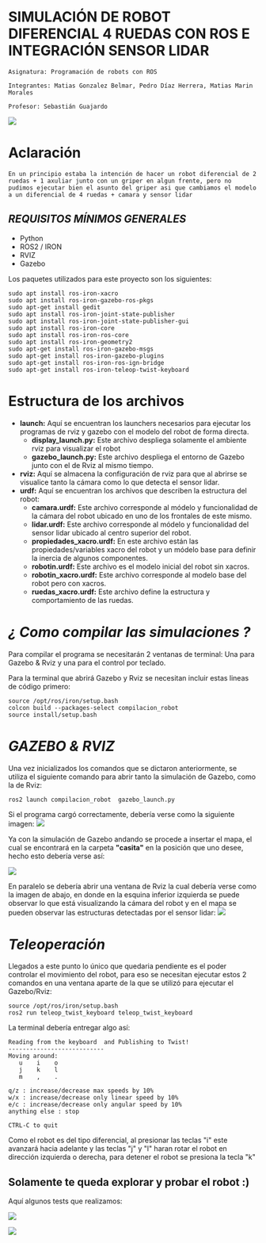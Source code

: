 # SIMULACIÓN DE ROBOT DIFERENCIAL 4 RUEDAS CON ROS E INTEGRACIÓN SENSOR LIDAR
```
Asignatura: Programación de robots con ROS

Integrantes: Matias Gonzalez Belmar, Pedro Díaz Herrera, Matias Marin Morales

Profesor: Sebastián Guajardo
```

![](https://github.com/Matias3am/robot_diferencial-ROS/blob/main/proyecto2_ros/compilacion_robot/Imagenes/Imagenes/Captura%20desde%202024-07-15%2018-43-10.png)

# Aclaración 
```
En un principio estaba la intención de hacer un robot diferencial de 2 ruedas + 1 axuliar junto con un griper en algun frente, pero no pudimos ejecutar bien el asunto del griper asi que cambiamos el modelo a un diferencial de 4 ruedas + camara y sensor lidar
```

## _**REQUISITOS MÍNIMOS GENERALES**_ 
* Python
* ROS2 / IRON
* RVIZ
* Gazebo 

Los paquetes utilizados para este proyecto son los siguientes: 
```
sudo apt install ros-iron-xacro
sudo apt install ros-iron-gazebo-ros-pkgs
sudo apt-get install gedit
sudo apt install ros-iron-joint-state-publisher
sudo apt install ros-iron-joint-state-publisher-gui
sudo apt install ros-iron-core
sudo apt install ros-iron-ros-core
sudo apt install ros-iron-geometry2
sudo apt-get install ros-iron-gazebo-msgs
sudo apt-get install ros-iron-gazebo-plugins
sudo apt-get install ros-iron-ros-ign-bridge
sudo apt-get install ros-iron-teleop-twist-keyboard
```

# Estructura de los archivos

* **launch:** Aquí se encuentran los launchers necesarios para ejecutar los programas de rviz y gazebo con el modelo del robot de forma directa.
  * **display_launch.py:** Este archivo despliega solamente el ambiente rviz para visualizar el robot
  * **gazebo_launch.py:** Este archivo despliega el entorno de Gazebo junto con el de Rviz al mismo tiempo. 
* **rviz:** Aquí se almacena la configuración de rviz para que al abrirse se visualice tanto la cámara como lo que detecta el sensor lidar.
* **urdf:** Aquí se encuentran los archivos que describen la estructura del robot:
  * **camara.urdf:** Este archivo corresponde al módelo y funcionalidad de la cámara del robot ubicado en uno de los frontales de este mismo.
  * **lidar.urdf:** Este archivo corresponde al módelo y funcionalidad del sensor lidar ubicado al centro superior del robot.
  * **propiedades_xacro.urdf:** En este archivo están las propiedades/variables xacro del robot y un módelo base para definir la inercia de algunos componentes.
  * **robotin.urdf:** Este archivo es el modelo inicial del robot sin xacros.
  * **robotin_xacro.urdf:** Este archivo corresponde al modelo base del robot pero con xacros.
  * **ruedas_xacro.urdf:** Este archivo define la estructura y comportamiento de las ruedas.

# _**¿ Como compilar las simulaciones ?**_ 
Para compilar el programa se necesitarán 2 ventanas de terminal: Una para Gazebo & Rviz y una para el control por teclado. 

Para la terminal que abrirá Gazebo y Rviz se necesitan incluir estas lineas de código primero: 
```
source /opt/ros/iron/setup.bash
colcon build --packages-select compilacion_robot
source install/setup.bash
```

# _**GAZEBO & RVIZ**_
Una vez inicializados los comandos que se dictaron anteriormente, se utiliza el siguiente comando para abrir tanto la simulación de Gazebo, como la de Rviz: 
```
ros2 launch compilacion_robot  gazebo_launch.py
```
Si el programa cargó correctamente, debería verse como la siguiente imagen:
![](https://github.com/Matias3am/robot_diferencial-ROS/blob/main/proyecto2_ros/compilacion_robot/Imagenes/Imagenes/Captura%20desde%202024-07-15%2018-41-11.png)

Ya con la simulación de Gazebo andando se procede a insertar el mapa, el cual se encontrará en la carpeta **"casita"** en la posición que uno desee, hecho esto debería verse así:

![](https://github.com/Matias3am/robot_diferencial-ROS/blob/main/proyecto2_ros/compilacion_robot/Imagenes/Imagenes/Captura%20desde%202024-07-15%2018-45-01.png)

En paralelo se debería abrir una ventana de Rviz la cual debería verse como la imagen de abajo, en donde en la esquina inferior izquierda se puede observar lo que está visualizando la cámara del robot
y en el mapa se pueden observar las estructuras detectadas por el sensor lidar:
![](https://github.com/Matias3am/robot_diferencial-ROS/blob/main/proyecto2_ros/compilacion_robot/Imagenes/Imagenes/Captura%20desde%202024-07-15%2018-45-21.png)

# **_Teleoperación_**
Llegados a este punto lo único que quedaria pendiente es el poder controlar el movimiento del robot, para eso se necesitan ejecutar estos 2 comandos en una ventana aparte de la que se utilizó para ejecutar el Gazebo/Rviz: 
```
source /opt/ros/iron/setup.bash
ros2 run teleop_twist_keyboard teleop_twist_keyboard
```
La terminal debería entregar algo así: 
```
Reading from the keyboard  and Publishing to Twist!
---------------------------
Moving around:
   u    i    o
   j    k    l
   m    ,    .

q/z : increase/decrease max speeds by 10%
w/x : increase/decrease only linear speed by 10%
e/c : increase/decrease only angular speed by 10%
anything else : stop

CTRL-C to quit
```
Como el robot es del tipo diferencial, al presionar las teclas "i" este avanzará hacia adelante y las teclas "j" y "l" haran rotar el robot en dirección izquierda o derecha, para detener el robot se presiona la tecla "k"
## Solamente te queda explorar y probar el robot :)  

Aquí algunos tests que realizamos:

![](https://github.com/Matias3am/robot_diferencial-ROS/blob/main/proyecto2_ros/compilacion_robot/Imagenes/Imagenes/Captura%20desde%202024-07-15%2018-41-50.png)

![](https://github.com/Matias3am/robot_diferencial-ROS/blob/main/proyecto2_ros/compilacion_robot/Imagenes/Imagenes/Captura%20desde%202024-07-15%2018-43-47.png)
